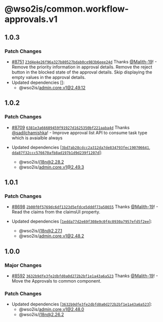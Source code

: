 # @wso2is/common.workflow-approvals.v1

## 1.0.3

### Patch Changes

- [#8751](https://github.com/wso2/identity-apps/pull/8751) [`23d4e4e26f96a327b80527bdab0ce983b6eee24d`](https://github.com/wso2/identity-apps/commit/23d4e4e26f96a327b80527bdab0ce983b6eee24d) Thanks [@Malith-19](https://github.com/Malith-19)! - Remove the priority information in approval details.
  Remove the reject button in the blocked state of the approval details.
  Skip displaying the empty values in the approval details.
- Updated dependencies []:
  - @wso2is/admin.core.v1@2.49.12

## 1.0.2

### Patch Changes

- [#8709](https://github.com/wso2/identity-apps/pull/8709) [`6381e3a66609459f91927d1625350bf221aaba4d`](https://github.com/wso2/identity-apps/commit/6381e3a66609459f91927d1625350bf221aaba4d) Thanks [@sadilchamishka](https://github.com/sadilchamishka)! - Improve approval list API to consume task type which is avaialble always

- Updated dependencies [[`3bd7ab28cdcc2a312da7de834793fec190706641`](https://github.com/wso2/identity-apps/commit/3bd7ab28cdcc2a312da7de834793fec190706641), [`dda87f32ccc576670afb8ad197b1d9d239f1207d`](https://github.com/wso2/identity-apps/commit/dda87f32ccc576670afb8ad197b1d9d239f1207d)]:
  - @wso2is/i18n@2.28.2
  - @wso2is/admin.core.v1@2.49.3

## 1.0.1

### Patch Changes

- [#8698](https://github.com/wso2/identity-apps/pull/8698) [`2b00f0f5769dc6df1323d5efdce5dddf73a58655`](https://github.com/wso2/identity-apps/commit/2b00f0f5769dc6df1323d5efdce5dddf73a58655) Thanks [@Malith-19](https://github.com/Malith-19)! - Read the claims from the claimsUI property.

- Updated dependencies [[`1edda77d2e69f308e9c0f4c0930a7957efd5f2ee`](https://github.com/wso2/identity-apps/commit/1edda77d2e69f308e9c0f4c0930a7957efd5f2ee)]:
  - @wso2is/i18n@2.27.1
  - @wso2is/admin.core.v1@2.48.2

## 1.0.0

### Major Changes

- [#8592](https://github.com/wso2/identity-apps/pull/8592) [`3632b9dfe3fe2dbfd0a0d272b2bf1e1a43a6a523`](https://github.com/wso2/identity-apps/commit/3632b9dfe3fe2dbfd0a0d272b2bf1e1a43a6a523) Thanks [@Malith-19](https://github.com/Malith-19)! - Move the Approvals to common component.

### Patch Changes

- Updated dependencies [[`3632b9dfe3fe2dbfd0a0d272b2bf1e1a43a6a523`](https://github.com/wso2/identity-apps/commit/3632b9dfe3fe2dbfd0a0d272b2bf1e1a43a6a523)]:
  - @wso2is/admin.core.v1@2.48.0
  - @wso2is/i18n@2.26.2
